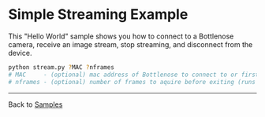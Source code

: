 # Simple Streaming Example

This "Hello World" sample shows you how to connect to a Bottlenose camera, 
receive an image stream, stop streaming, and disconnect from the device.

```bash
python stream.py ?MAC ?nframes
# MAC     - (optional) mac address of Bottlenose to connect to or first one
# nframes - (optional) number of frames to aquire before exiting (runs headless)
```

----
Back to [Samples](../README.md)